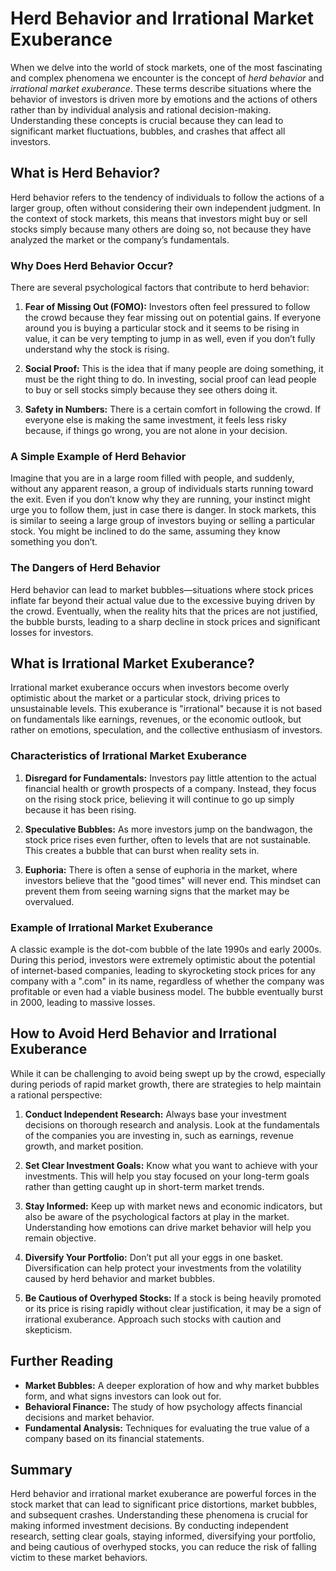 # Herd Behavior and Irrational Market Exuberance

When we delve into the world of stock markets, one of the most fascinating and complex phenomena we encounter is the concept of *herd behavior* and *irrational market exuberance*. These terms describe situations where the behavior of investors is driven more by emotions and the actions of others rather than by individual analysis and rational decision-making. Understanding these concepts is crucial because they can lead to significant market fluctuations, bubbles, and crashes that affect all investors.

## What is Herd Behavior?

Herd behavior refers to the tendency of individuals to follow the actions of a larger group, often without considering their own independent judgment. In the context of stock markets, this means that investors might buy or sell stocks simply because many others are doing so, not because they have analyzed the market or the company’s fundamentals.

### Why Does Herd Behavior Occur?

There are several psychological factors that contribute to herd behavior:

1. **Fear of Missing Out (FOMO):** Investors often feel pressured to follow the crowd because they fear missing out on potential gains. If everyone around you is buying a particular stock and it seems to be rising in value, it can be very tempting to jump in as well, even if you don’t fully understand why the stock is rising.

2. **Social Proof:** This is the idea that if many people are doing something, it must be the right thing to do. In investing, social proof can lead people to buy or sell stocks simply because they see others doing it.

3. **Safety in Numbers:** There is a certain comfort in following the crowd. If everyone else is making the same investment, it feels less risky because, if things go wrong, you are not alone in your decision.

### A Simple Example of Herd Behavior

Imagine that you are in a large room filled with people, and suddenly, without any apparent reason, a group of individuals starts running toward the exit. Even if you don’t know why they are running, your instinct might urge you to follow them, just in case there is danger. In stock markets, this is similar to seeing a large group of investors buying or selling a particular stock. You might be inclined to do the same, assuming they know something you don’t.

### The Dangers of Herd Behavior

Herd behavior can lead to market bubbles—situations where stock prices inflate far beyond their actual value due to the excessive buying driven by the crowd. Eventually, when the reality hits that the prices are not justified, the bubble bursts, leading to a sharp decline in stock prices and significant losses for investors.

## What is Irrational Market Exuberance?

Irrational market exuberance occurs when investors become overly optimistic about the market or a particular stock, driving prices to unsustainable levels. This exuberance is "irrational" because it is not based on fundamentals like earnings, revenues, or the economic outlook, but rather on emotions, speculation, and the collective enthusiasm of investors.

### Characteristics of Irrational Market Exuberance

1. **Disregard for Fundamentals:** Investors pay little attention to the actual financial health or growth prospects of a company. Instead, they focus on the rising stock price, believing it will continue to go up simply because it has been rising.

2. **Speculative Bubbles:** As more investors jump on the bandwagon, the stock price rises even further, often to levels that are not sustainable. This creates a bubble that can burst when reality sets in.

3. **Euphoria:** There is often a sense of euphoria in the market, where investors believe that the "good times" will never end. This mindset can prevent them from seeing warning signs that the market may be overvalued.

### Example of Irrational Market Exuberance

A classic example is the dot-com bubble of the late 1990s and early 2000s. During this period, investors were extremely optimistic about the potential of internet-based companies, leading to skyrocketing stock prices for any company with a ".com" in its name, regardless of whether the company was profitable or even had a viable business model. The bubble eventually burst in 2000, leading to massive losses.

## How to Avoid Herd Behavior and Irrational Exuberance

While it can be challenging to avoid being swept up by the crowd, especially during periods of rapid market growth, there are strategies to help maintain a rational perspective:

1. **Conduct Independent Research:** Always base your investment decisions on thorough research and analysis. Look at the fundamentals of the companies you are investing in, such as earnings, revenue growth, and market position.

2. **Set Clear Investment Goals:** Know what you want to achieve with your investments. This will help you stay focused on your long-term goals rather than getting caught up in short-term market trends.

3. **Stay Informed:** Keep up with market news and economic indicators, but also be aware of the psychological factors at play in the market. Understanding how emotions can drive market behavior will help you remain objective.

4. **Diversify Your Portfolio:** Don’t put all your eggs in one basket. Diversification can help protect your investments from the volatility caused by herd behavior and market bubbles.

5. **Be Cautious of Overhyped Stocks:** If a stock is being heavily promoted or its price is rising rapidly without clear justification, it may be a sign of irrational exuberance. Approach such stocks with caution and skepticism.

## Further Reading

- **Market Bubbles:** A deeper exploration of how and why market bubbles form, and what signs investors can look out for.
- **Behavioral Finance:** The study of how psychology affects financial decisions and market behavior.
- **Fundamental Analysis:** Techniques for evaluating the true value of a company based on its financial statements.

## Summary

Herd behavior and irrational market exuberance are powerful forces in the stock market that can lead to significant price distortions, market bubbles, and subsequent crashes. Understanding these phenomena is crucial for making informed investment decisions. By conducting independent research, setting clear goals, staying informed, diversifying your portfolio, and being cautious of overhyped stocks, you can reduce the risk of falling victim to these market behaviors.
